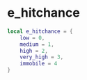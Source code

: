 # e\_hitchance

```lua
local e_hitchance = {
    low = 0,
    medium = 1,
    high = 2,
    very_high = 3,
    immobile = 4
}
```
